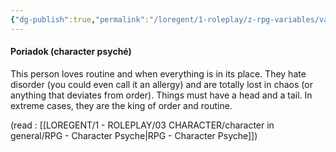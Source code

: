 ```yaml
---
{"dg-publish":true,"permalink":"/loregent/1-roleplay/z-rpg-variables/variables-character/variables-character-psyche/order/"}
---
```


#### Poriadok (character psyché)

This person loves routine and when everything is in its place. They hate disorder (you could even call it an allergy) and are totally lost in chaos (or anything that deviates from order). Things must have a head and a tail. In extreme cases, they are the king of order and routine.

(read : [[LOREGENT/1 - ROLEPLAY/03 CHARACTER/character in general/RPG - Character Psyche\|RPG - Character Psyche]])
